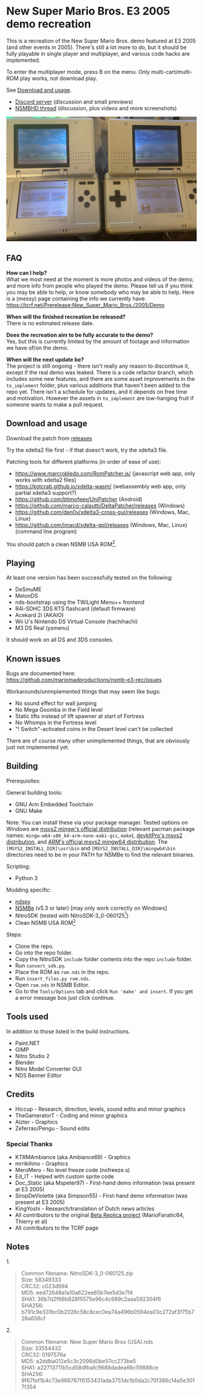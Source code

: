 # New Super Mario Bros. E3 2005 demo recreation
This is a recreation of the New Super Mario Bros. demo featured at E3 2005 (and other events in 2005). There's still a lot more to do, but it should be fully playable in single player and multiplayer, and various code hacks are implemented.

To enter the multiplayer mode, press B on the menu. Only multi-cart/multi-ROM play works, not download play.

See [Download and usage](#download-and-usage).

-   [Discord server](https://discord.com/invite/FEP5sgP) (discussion and small previews)
-   [NSMBHD thread](https://nsmbhd.net/thread/5516-new-super-mario-bros-e3-2005-demo-recreation/) (discussion, plus videos and more screenshots)

![Photo of multiplayer on real hardware](docs/screenshots/nsmb-e3-rec--multiplayer-on-real-hardware-830px.jpg)

## FAQ
**How can I help?**<br>
What we most need at the moment is more photos and videos of the demo, and more info from people who played the demo. Please tell us if you think you may be able to help, or know somebody who may be able to help.
Here is a (messy) page containing the info we currently have:
https://tcrf.net/Prerelease:New_Super_Mario_Bros./2005/Demo

**When will the finished recreation be released?**<br>
There is no estimated release date.

**Does the recreation aim to be fully accurate to the demo?**<br>
Yes, but this is currently limited by the amount of footage and information we have of/on the demo.

**When will the next update be?**<br>
The project is still ongoing - there isn't really any reason to discontinue it, except if the real demo was leaked. There is a code refactor branch, which includes some new features, and there are some asset improvements in the `to_implement` folder, plus various additions that haven't been added to the repo yet. There isn't a schedule for updates, and it depends on free time and motivation. However the assets in `to_implement` are low-hanging fruit if someone wants to make a pull request.

## Download and usage
Download the patch from [releases](https://github.com/mariomadproductions/nsmb-e3-rec/releases)

Try the xdelta2 file first - if that doesn't work, try the xdelta3 file.

Patching tools for different platforms (in order of ease of use):

-   https://www.marcrobledo.com/RomPatcher.js/ (javascript web app, only works with xdelta2 files)
-   https://kotcrab.github.io/xdelta-wasm/ (webassembly web app, only partial xdelta3 support?)
-   https://github.com/btimofeev/UniPatcher (Android)
-   https://github.com/marco-calautti/DeltaPatcher/releases (Windows)
-   https://github.com/dan0v/xdelta3-cross-gui/releases (Windows, Mac, Linux)
-   https://github.com/jmacd/xdelta-gpl/releases (Windows, Mac, Linux) (command line program)


You should patch a clean NSMB USA ROM[<sup>2</sup>](#notes).

## Playing
At least one version has been successfully tested on the following:

-   DeSmuME
-   MelonDS
-   nds-bootstrap using the TWiLight Menu++ frontend
-   R4i-SDHC 3DS RTS flashcard (default firmware)
-   Acekard 2i (AKAIO)
-   Wii U's Nintendo DS Virtual Console (hachihachi)
-   M3 DS Real (ysmenu)

It should work on all DS and 3DS consoles.

## Known issues
Bugs are documented here:
https://github.com/mariomadproductions/nsmb-e3-rec/issues

Workarounds/unimplemented things that may seem like bugs:
-   No sound effect for wall jumping
-   No Mega Goomba in the Field level
-   Static lifts instead of lift spawner at start of Fortress
-   No Whomps in the Fortress level
-   "! Switch"-activated coins in the Desert level can't be collected

There are of course many other unimplemented things, that are obviously just not implemented yet.

## Building
Prerequisites:

General building tools:
 - GNU Arm Embedded Toolchain
 - GNU Make

Note: You can install these via your package manager. Tested options on Windows are [msys2 mingw's official distribution](https://www.msys2.org/) (relevant pacman package names: `mingw-w64-x86_64-arm-none-eabi-gcc`, `make`), [devkitPro's msys2 distribution](https://github.com/devkitPro/installer/releases), and [ARM's official msys2 mingw64 distribution](https://developer.arm.com/downloads/-/arm-gnu-toolchain-downloads). The `[MSYS2_INSTALL_DIR]\usr\bin` and `[MSYS2_INSTALL_DIR]\mingw64\bin` directories need to be in your PATH for NSMBe to find the relevant binaries.

Scripting:
 - Python 3

Modding specific:
 - [ndspy](https://pypi.org/project/ndspy/)
 - [NSMBe](https://github.com/TheGameratorT/NSMB-Editor/releases) (v5.3 or later) [may only work correctly on Windows]
 - NitroSDK (tested with NitroSDK-3_0-060125[<sup>1</sup>](#notes))
 - Clean NSMB USA ROM[<sup>2</sup>](#notes)

Steps:
 - Clone the repo.
 - Go into the repo folder.
 - Copy the NitroSDK ``include`` folder contents into the repo `include` folder.
 - Run `convert_sdk.py`.
 - Place the ROM as ``rom.nds`` in the repo.
 - Run `insert_files.py rom.nds`.
 - Open `rom.nds` in NSMB Editor.
 - Go to the `Tools/Options` tab and click `Run 'make' and insert`. If you get a error message box just click continue.

## Tools used
In addition to those listed in the build instructions.
-   Paint.NET
-   GIMP
-   Nitro Studio 2
-   Blender
-   Nitro Model Converter GUI
-   NDS Banner Editor

## Credits

-   Hiccup - Research, direction, levels, sound edits and minor graphics
-   TheGameratorT - Coding and minor graphics
-   Alzter - Graphics
-   Zeferrao/Pengu - Sound edits

### Special Thanks

-   KTRMAmbiance (aka Ambiance69) - Graphics
-   mrrikihino - Graphics
-   MeroMero - No level freeze code (nofreeze.s)
-   Ed_IT - Helped with custom sprite code
-   Doc_Static (aka Mspeter97) - First-hand demo information
    (was present at E3 2005)
-   SiropDeViolette (aka Simpson55) - First-hand demo
    information (was present at E3 2005)
-   KingYoshi - Research/translation of Dutch news articles
-   All contributors to the original
    [Beta Replica project](https://nsmbhd.net/thread/2198-nsmb-beta-replica-2005-demo-replica-v1-released/) (MarioFanatic64,
    Thierry et al)
-   All contributors to the TCRF page

## Notes
1\.  
> Common filename: NitroSDK-3_0-060125.zip  
> Size: 58349333  
> CRC32: c023d994  
> MD5: eed72648a1a10a622ee65b7ee5d3e7f4  
> SHA1: 36b7d2f66b828f5575e96c4c689c2aaa592304f6  
> SHA256: b791c9e331bc0b2026c58c8cec0ea74a496b0594ea03c272af3f75b726a656cf

2\.  
> Common filename: New Super Mario Bros (USA).nds  
> Size: 33554432  
> CRC32: 0197576a  
> MD5: a2ddba012e5c3c2096d0be57cc273be5  
> SHA1: a22713711b5cd58dfbafc9688dadea66c59888ce  
> SHA256: 9f67fef1b4c73e966767f6153431ada3751dc1b0da2c70f386c14a5e3017f354
